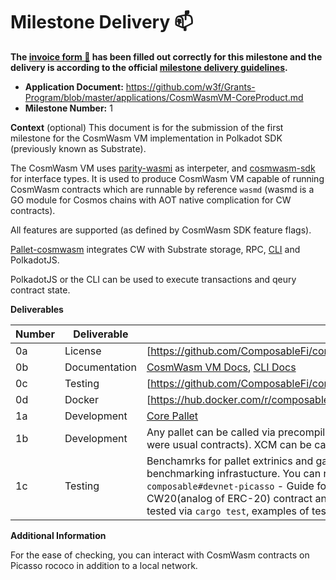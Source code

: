 # Milestone Delivery :mailbox:
 
**The [invoice form :pencil:](https://docs.google.com/forms/d/e/1FAIpQLSfmNYaoCgrxyhzgoKQ0ynQvnNRoTmgApz9NrMp-hd8mhIiO0A/viewform) has been filled out correctly for this milestone and the delivery is according to the official [milestone delivery guidelines](https://github.com/w3f/Grants-Program/blob/master/docs/Support%20Docs/milestone-deliverables-guidelines.md).**  

* **Application Document:** https://github.com/w3f/Grants-Program/blob/master/applications/CosmWasmVM-CoreProduct.md
* **Milestone Number:**  1

**Context** (optional)
This document is for the submission of the first milestone for the CosmWasm VM implementation in Polkadot SDK (previously known as Substrate).

The CosmWasm VM uses [parity-wasmi](https://github.com/paritytech/wasmi) as interpeter,
and [cosmwasm-sdk](https://github.com/CosmWasm/cosmwasm/) for interface types. It is 
used to produce CosmWasm VM capable of running CosmWasm contracts which are runnable by reference `wasmd` (wasmd is a GO module for Cosmos chains with AOT native complication for CW contracts).

All features are supported (as defined by CosmWasm SDK feature flags).

[Pallet-cosmwasm](https://github.com/ComposableFi/composable/tree/main/code/parachain/frame/cosmwasm) integrates CW with Substrate storage, RPC, [CLI](https://github.com/ComposableFi/composable/tree/main/code/parachain/frame/cosmwasm/cli) and PolkadotJS. 

PolkadotJS or the CLI can be used to execute transactions and qeury contract state.

**Deliverables**

| Number | Deliverable | Link | 
| ------------- | ------------- | ------------- |
| 0a | License | [https://github.com/ComposableFi/composable/blob/main/code/parachain/frame/cosmwasm/License.md] | 
| 0b  | Documentation | [CosmWasm VM Docs](https://docs.composable.finance/products/cosmwasm-vm-overview), [CLI Docs](https://docs.composable.finance/developer-guides/cosmwasm-cli) | 
0c    | Testing   | [https://github.com/ComposableFi/composable/tree/main/code/parachain/frame/cosmwasm]       |        
|  0d          | Docker  | [https://hub.docker.com/r/composablefi/devnet]    | 
|  1a   | Development  | [Core Pallet](https://github.com/ComposableFi/composable/tree/main/code/parachain/frame/cosmwasm) | 
| 1b    | Development | Any pallet can be called via precompile contracts (CosmWasm messaging interface for pallets as if thry were usual contracts). XCM can be called via [this precompile](https://github.com/ComposableFi/composable/blob/main/code/xcvm/lib/core/src/transport/xcm/mod.rs), Pallet src has [Fuzzing test](https://github.com/ComposableFi/composable/tree/main/code/parachain/frame/cosmwasm/fuzz_targets)  
1c    | Testing | Benchamrks for pallet extrinics and gas metering of WASM instuctions are done using parity benchmarking infrastucture. You can run our devnet via the docker file or running `nix run composable#devnet-picasso` - Guide for running the CLI on a local network included in the CLI docs. CW20(analog of ERC-20) contract and 2 Composable contracts are embedded into genesis. VM can be tested via `cargo test`, examples of tests are [here](https://github.com/ComposableFi/cosmwasm-vm/blob/main/orchestrate/README.md), run of contracts in simulator and asserts of results. |

**Additional Information**

For the ease of checking, you can interact with CosmWasm contracts on Picasso rococo in addition to a local network. 
